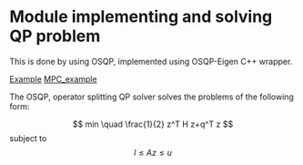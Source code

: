 
# Module implementing and solving QP problem

This is done by using OSQP, implemented using OSQP-Eigen C++ wrapper.

[Example](https://osqp.org/docs/examples/setup-and-solve.html)
[MPC_example](https://github.com/robotology/osqp-eigen/blob/master/example/src/MPCExample.cpp)


The OSQP, operator splitting QP solver solves the problems of the following form:

$$ min \quad \frac{1}{2} z^T H z+q^T z $$
subject to $$ l \leq A z \leq u $$ 
